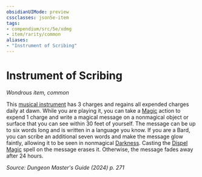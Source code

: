 ```yaml
---
obsidianUIMode: preview
cssclasses: json5e-item
tags:
- compendium/src/5e/xdmg
- item/rarity/common
aliases: 
- "Instrument of Scribing"
---
```

# Instrument of Scribing
*Wondrous item, common*  



This [musical instrument](/3-Mechanics/CLI/items/musical-instrument-xphb.md) has 3 charges and regains all expended charges daily at dawn. While you are playing it, you can take a [Magic](actions.md#Magic) action to expend 1 charge and write a magical message on a nonmagical object or surface that you can see within 30 feet of yourself. The message can be up to six words long and is written in a language you know. If you are a Bard, you can scribe an additional seven words and make the message glow faintly, allowing it to be seen in nonmagical [Darkness](/3-Mechanics/CLI/variant-rules/darkness-xphb.md). Casting the [Dispel Magic](/3-Mechanics/CLI/spells/dispel-magic-xphb.md) spell on the message erases it. Otherwise, the message fades away after 24 hours.

*Source: Dungeon Master's Guide (2024) p. 271*